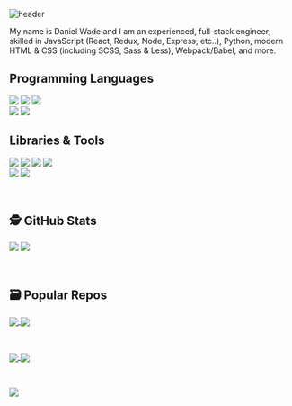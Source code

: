 ![header](https://user-images.githubusercontent.com/8584126/92184024-d344c200-ee04-11ea-9fec-fce266f2bd1e.png)

My name is Daniel Wade and I am an experienced, full-stack engineer; skilled in JavaScript (React, Redux, Node, Express, etc..), Python, modern HTML & CSS (including SCSS, Sass & Less), Webpack/Babel, and more.

## Programming Languages
![](https://img.shields.io/badge/JavaScript-informational?style=for-the-badge&logo=javascript&logoColor=white&color=28b584)
![](https://img.shields.io/badge/Python-informational?style=for-the-badge&logo=python&logoColor=white&color=28b584)
![](https://img.shields.io/badge/Sass-informational?style=for-the-badge&logo=sass&logoColor=white&color=28b584)
<br>
![](https://img.shields.io/badge/HTML-informational?style=for-the-badge&logo=html5&logoColor=white&color=28b584)
![](https://img.shields.io/badge/CSS-informational?style=for-the-badge&logo=css3&logoColor=white&color=28b584)

## Libraries & Tools
![](https://img.shields.io/badge/React-informational?style=for-the-badge&logo=react&logoColor=white&color=28b584)
![](https://img.shields.io/badge/Redux-informational?style=for-the-badge&logo=redux&logoColor=white&color=28b584)
![](https://img.shields.io/badge/NodeJS-informational?style=for-the-badge&logo=node.js&logoColor=white&color=28b584)
![](https://img.shields.io/badge/Electron-informational?style=for-the-badge&logo=electron&logoColor=white&color=28b584)
<br>
![](https://img.shields.io/badge/Webpack-informational?style=for-the-badge&logo=webpack&logoColor=white&color=28b584)
![](https://img.shields.io/badge/Babel-informational?style=for-the-badge&logo=babel&logoColor=white&color=28b584)

<br>

## 🕵️ GitHub Stats
![](https://github-readme-stats.vercel.app/api?username=iPzard&show_icons=true&line_height=32&count_private=true&hide=stars&title_color=ffffff&text_color=c9cacc&icon_color=2bbc8a&bg_color=1d1f21&cache_seconds=1800)
![](https://github-readme-stats.vercel.app/api/top-langs/?username=iPzard&&hide=html&title_color=ffffff&text_color=c9cacc&icon_color=2bbc8a&bg_color=1d1f21&cache_seconds=1800)


<br>

## 🗃️ Popular Repos

<a href="https://github.com/default-services/components">
  <img align="center" src="https://github-readme-stats.vercel.app/api/pin/?username=default-services&repo=components&title_color=ffffff&text_color=c9cacc&icon_color=2bbc8a&bg_color=1d1f21&cache_seconds=1800"/>
</a>

<a href="https://github.com/default-services/icons">
  <img align="center" src="https://github-readme-stats.vercel.app/api/pin/?username=default-services&repo=icons&title_color=ffffff&text_color=c9cacc&icon_color=2bbc8a&bg_color=1d1f21&cache_seconds=1800" />
</a>   

&nbsp;&nbsp;

<a href="https://github.com/iPzard/media-file-renamer">
  <img align="center" src="https://github-readme-stats.vercel.app/api/pin/?username=iPzard&repo=media-file-renamer&title_color=ffffff&text_color=c9cacc&icon_color=2bbc8a&bg_color=1d1f21&cache_seconds=1800" />
</a>

<a href="https://github.com/iPzard/electron-react-python-template">
  <img align="center" src="https://github-readme-stats.vercel.app/api/pin/?username=iPzard&repo=electron-react-python-template&title_color=ffffff&text_color=c9cacc&icon_color=2bbc8a&bg_color=1d1f21&cache_seconds=1800"/>
</a>

&nbsp;&nbsp;

<a href="https://github.com/iPzard/multi-app-express-server">
  <img align="center" src="https://github-readme-stats.vercel.app/api/pin/?username=iPzard&repo=multi-app-express-server&title_color=ffffff&text_color=c9cacc&icon_color=2bbc8a&bg_color=1d1f21&cache_seconds=1800" />
</a>

